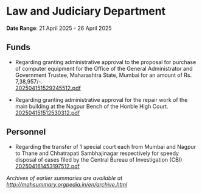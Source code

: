 # Law and Judiciary Department

**Date Range**: 21 April 2025 - 26 April 2025


## Funds
- Regarding granting administrative approval to the proposal for purchase of computer equipment for the Office of the General Administrator and Government Trustee, Maharashtra State, Mumbai for an amount of Rs. 7,38,957/-.\
  [202504151529245512.pdf](https://gr.maharashtra.gov.in/Site/Upload/Government%20Resolutions/English/202504151529245512.pdf)

- Regarding granting administrative approval for the repair work of the main building at the Nagpur Bench of the Honble High Court.\
  [202504151512530312.pdf](https://gr.maharashtra.gov.in/Site/Upload/Government%20Resolutions/English/202504151512530312.pdf)

## Personnel
- Regarding the transfer of 1 special court each from Mumbai and Nagpur to Thane and Chhatrapati Sambhajinagar respectively for speedy disposal of cases filed by the Central Bureau of Investigation (CBI)\
  [202504161453197512.pdf](https://gr.maharashtra.gov.in/Site/Upload/Government%20Resolutions/English/202504161453197512.pdf)


*Archives of earlier summaries are available at http://mahsummary.orgpedia.in/en/archive.html*